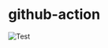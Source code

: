 # github-action

![Test](https://github.com/mohammadrezaeicode/github-action/actions/workflows/main.yml/badge.svg)